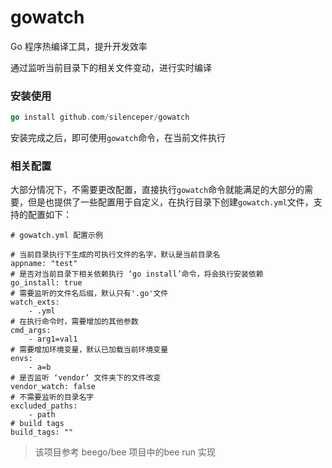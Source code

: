 # gowatch

Go 程序热编译工具，提升开发效率

通过监听当前目录下的相关文件变动，进行实时编译


### 安装使用

```go
go install github.com/silenceper/gowatch
``` 

安装完成之后，即可使用`gowatch`命令，在当前文件执行

### 相关配置

大部分情况下，不需要更改配置，直接执行`gowatch`命令就能满足的大部分的需要，但是也提供了一些配置用于自定义，在执行目录下创建`gowatch.yml`文件，支持的配置如下：

```
# gowatch.yml 配置示例

# 当前目录执行下生成的可执行文件的名字，默认是当前目录名
appname: "test"   
# 是否对当前目录下相关依赖执行 ‘go install’命令，将会执行安装依赖
go_install: true
# 需要监听的文件名后缀，默认只有'.go'文件
watch_exts:
    - .yml
# 在执行命令时，需要增加的其他参数
cmd_args:
    - arg1=val1
# 需要增加环境变量，默认已加载当前环境变量
envs:
    - a=b
# 是否监听 ‘vendor’ 文件夹下的文件改变
vendor_watch: false
# 不需要监听的目录名字
excluded_paths:
    - path
# build tags
build_tags: ""

```




>该项目参考 beego/bee 项目中的bee run 实现